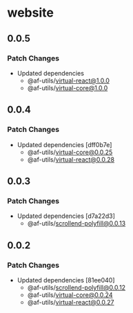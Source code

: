# website

## 0.0.5

### Patch Changes

- Updated dependencies
  - @af-utils/virtual-react@1.0.0
  - @af-utils/virtual-core@1.0.0

## 0.0.4

### Patch Changes

- Updated dependencies [dff0b7e]
  - @af-utils/virtual-core@0.0.25
  - @af-utils/virtual-react@0.0.28

## 0.0.3

### Patch Changes

- Updated dependencies [d7a22d3]
  - @af-utils/scrollend-polyfill@0.0.13

## 0.0.2

### Patch Changes

- Updated dependencies [81ee040]
  - @af-utils/scrollend-polyfill@0.0.12
  - @af-utils/virtual-core@0.0.24
  - @af-utils/virtual-react@0.0.27

